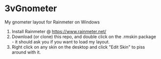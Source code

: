 # 3vGnometer
My gnometer layout for Rainmeter on Windows

1. Install Rainmeter @ https://www.rainmeter.net/
2. Download (or clone) this repo, and double click on the .rmskin package - it should ask you if you want to load my layout.
3. Right click on any skin on the desktop and click "Edit Skin" to piss around with it.
